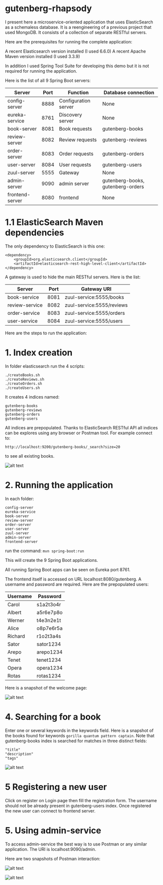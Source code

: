 # gutenberg-rhapsody
I present here a microservice-oriented application that uses ElasticSearch as a schemaless database. It is a reengineering of a previous project that used MongoDB. It consists of a collection of separate RESTful servers.

Here are the prerequisites for running the complete application:

A recent Elasticsearch version installed (I used 6.6.0)
A recent Apache Maven version installed (I used 3.3.9)

In addition I used Spring Tool Suite for developing this demo but it is not required for running the application.

Here is the list of all 9 Spring Boot servers:

Server               | Port         | Function             | Database connection
-------------------- | ------------ | -------------------  | ----------------------------------
config-server        | 8888         | Configuration server | None
eureka-service       | 8761         | Discovery server     | None
book-server          | 8081         | Book requests        | gutenberg-books
review-server        | 8082         | Review requests      | gutenberg-reviews
order-server         | 8083         | Order requests       | gutenberg-orders
user-server          | 8084         | User requests        | gutenberg-users
zuul-server          | 5555         | Gateway              | None
admin-server         | 9090         | admin server         | gutenberg-books, gutenberg-orders
frontend-server      | 8080         | frontend             | None

# 1.1 ElasticSearch Maven dependencies

The only dependency to ElasticSearch is this one:

```
<dependency>
    <groupId>org.elasticsearch.client</groupId>
    <artifactId>elasticsearch-rest-high-level-client</artifactId>
</dependency>
```

A gateway is used to hide the main RESTful servers. Here is the list:

Server           | Port | Gateway URI
---------------- | ---- | -------------------------
book-service     | 8081 | zuul-service:5555/books
review-service   | 8082 | zuul-service:5555/reviews
order-service    | 8083 | zuul-service:5555/orders
user-service     | 8084 | zuul-service:5555/users

Here are the steps to run the application:

# 1. Index creation

In folder elasticsearch run the 4 scripts:

```
./createBooks.sh
./createReviews.sh
./createOrders.sh
./createUsers.sh
```

It creates 4 indices named:

```
gutenberg-books
gutenberg-reviews
gutenberg-orders
gutenberg-users
```

All indices are prepopulated. Thanks to ElasticSearch RESTful API all indices can be explores using any browser or Postman tool.
For example connect to: 
```
http://localhost:9200/gutenberg-books/_search?size=20 
```
to see all existing books.

![alt text](images/restfulES.png "RESTful Elasticsearch")

# 2. Running the application

In each folder:
```
config-server
eureka-service
book-server
review-server
order-server
user-server
zuul-server
admin-server
frontend-server
```

run the command: `mvn spring-boot:run`

This will create the 9 Spring Boot applications.

All running Spring Boot apps can be seen on Eureka port 8761.

The frontend itself is accessed on URL localhost:8080/gutenberg. A username and password are required. Here are the prepopulated users:

Username | Password
-------- | --------- 
Carol    | s1a2t3o4r 
Albert   | a5r6e7p8o
Werner   | t4e3n2e1t
Alice    | o8p7e6r5a
Richard  | r1o2t3a4s
Sator    | sator1234 
Arepo    | arepo1234
Tenet    | tenet1234
Opera    | opera1234
Rotas    | rotas1234

Here is a snapshot of the welcome page:

![alt text](images/welcomePage.png "Welcome page")

# 4. Searching for a book

Enter one or several keywords in the keywords field. Here is a snapshot of the books found for keywords `gorilla quantum pattern captain`. Note that gutenberg-books index is searched for matches in three distinct fields:

```
"title"
"description"
"tags"
```

![alt text](images/searchResults.png "SearchResults")

# 5 Registering a new user

Click on register on Login page then fill the registration form. The username should not be already present in gutenberg-users  index. Once registered the new user can connect to frontend server.

# 5. Using admin-service
To access admin-service the best way is to use Postman or any similar application. The URI is localhost:9090/admin.

Here are two snapshots of Postman interaction:

![alt text](images/setBookPrice.png "Set book price")

![alt text](images/setOrderShipped.png "Set order shipped")






